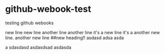# github-webook-test
testing github webooks


new line
new line
another line
another line
it's a new line
it's a another new line.
another new line
##new heading!!
asdasd
adsa
asda

a
sdasdasd
asdasdsad
asdasda

